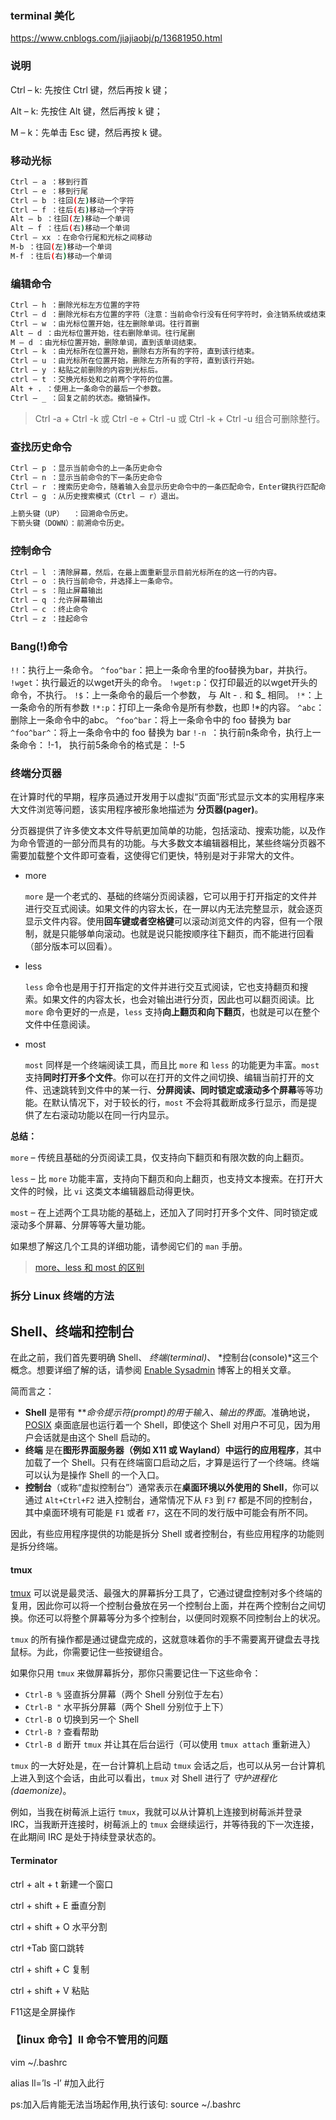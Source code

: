 ### terminal 美化
<https://www.cnblogs.com/jiajiaobj/p/13681950.html>

### 说明

Ctrl – k: 先按住 Ctrl 键，然后再按 k 键；

Alt – k: 先按住 Alt 键，然后再按 k 键；

M – k：先单击 Esc 键，然后再按 k 键。

### 移动光标

```bash
Ctrl – a ：移到行首
Ctrl – e ：移到行尾
Ctrl – b ：往回(左)移动一个字符
Ctrl – f ：往后(右)移动一个字符
Alt – b ：往回(左)移动一个单词
Alt – f ：往后(右)移动一个单词
Ctrl – xx ：在命令行尾和光标之间移动
M-b ：往回(左)移动一个单词
M-f ：往后(右)移动一个单词
```

### 编辑命令

```bash
Ctrl – h ：删除光标左方位置的字符
Ctrl – d ：删除光标右方位置的字符（注意：当前命令行没有任何字符时，会注销系统或结束终端）
Ctrl – w ：由光标位置开始，往左删除单词。往行首删
Alt – d ：由光标位置开始，往右删除单词。往行尾删
M – d ：由光标位置开始，删除单词，直到该单词结束。
Ctrl – k ：由光标所在位置开始，删除右方所有的字符，直到该行结束。
Ctrl – u ：由光标所在位置开始，删除左方所有的字符，直到该行开始。
Ctrl – y ：粘贴之前删除的内容到光标后。
ctrl – t ：交换光标处和之前两个字符的位置。
Alt + . ：使用上一条命令的最后一个参数。
Ctrl – _ ：回复之前的状态。撤销操作。
```

> Ctrl -a + Ctrl -k 或 Ctrl -e + Ctrl -u 或 Ctrl -k + Ctrl -u 组合可删除整行。

### 查找历史命令

```bash
Ctrl – p ：显示当前命令的上一条历史命令
Ctrl – n ：显示当前命令的下一条历史命令
Ctrl – r ：搜索历史命令，随着输入会显示历史命令中的一条匹配命令，Enter键执行匹配命令；ESC键在命令行显示而不执行匹配命令。
Ctrl – g ：从历史搜索模式（Ctrl – r）退出。

上箭头键（UP）  ：回溯命令历史。
下箭头键（DOWN）：前溯命令历史。
```

### 控制命令

```bash
Ctrl – l ：清除屏幕，然后，在最上面重新显示目前光标所在的这一行的内容。
Ctrl – o ：执行当前命令，并选择上一条命令。
Ctrl – s ：阻止屏幕输出
Ctrl – q ：允许屏幕输出
Ctrl – c ：终止命令
Ctrl – z ：挂起命令
```

### Bang(!)命令

`!!`：执行上一条命令。
`^foo^bar`：把上一条命令里的foo替换为bar，并执行。
`!wget`：执行最近的以wget开头的命令。
`!wget:p`：仅打印最近的以wget开头的命令，不执行。
`!$`：上一条命令的最后一个参数， 与 Alt - . 和 $_ 相同。
`!*`：上一条命令的所有参数
`!*:p`：打印上一条命令是所有参数，也即 !*的内容。
`^abc`：删除上一条命令中的abc。
`^foo^bar`：将上一条命令中的 foo 替换为 bar
`^foo^bar^`：将上一条命令中的 foo 替换为 bar
`!-n `：执行前n条命令，执行上一条命令： !-1， 执行前5条命令的格式是： !-5

### 终端分页器

在计算时代的早期，程序员通过开发用于以虚拟“页面”形式显示文本的实用程序来大文件浏览等问题，该实用程序被形象地描述为 **分页器(pager)**。

分页器提供了许多使文本文件导航更加简单的功能，包括滚动、搜索功能，以及作为命令管道的一部分而具有的功能。与大多数文本编辑器相比，某些终端分页器不需要加载整个文件即可查看，这使得它们更快，特别是对于非常大的文件。

- more

  `more` 是一个老式的、基础的终端分页阅读器，它可以用于打开指定的文件并进行交互式阅读。如果文件的内容太长，在一屏以内无法完整显示，就会逐页显示文件内容。使用**回车键或者空格键**可以滚动浏览文件的内容，但有一个限制，就是只能够单向滚动。也就是说只能按顺序往下翻页，而不能进行回看（部分版本可以回看）。

- less

  `less` 命令也是用于打开指定的文件并进行交互式阅读，它也支持翻页和搜索。如果文件的内容太长，也会对输出进行分页，因此也可以翻页阅读。比 `more` 命令更好的一点是，`less` 支持**向上翻页和向下翻页**，也就是可以在整个文件中任意阅读。

- most

  `most` 同样是一个终端阅读工具，而且比 `more` 和 `less` 的功能更为丰富。`most` 支持**同时打开多个文件**。你可以在打开的文件之间切换、编辑当前打开的文件、迅速跳转到文件中的某一行、**分屏阅读、同时锁定或滚动多个屏幕**等等功能。在默认情况下，对于较长的行，`most` 不会将其截断成多行显示，而是提供了左右滚动功能以在同一行内显示。

**总结：**

`more` – 传统且基础的分页阅读工具，仅支持向下翻页和有限次数的向上翻页。

`less` – 比 `more` 功能丰富，支持向下翻页和向上翻页，也支持文本搜索。在打开大文件的时候，比 `vi` 这类文本编辑器启动得更快。

`most` – 在上述两个工具功能的基础上，还加入了同时打开多个文件、同时锁定或滚动多个屏幕、分屏等等大量功能。

如果想了解这几个工具的详细功能，请参阅它们的 `man` 手册。

> [more、less 和 most 的区别](https://linux.cn/article-10253-1.html)

### 拆分 Linux 终端的方法

## Shell、终端和控制台

在此之前，我们首先要明确 Shell、 *终端(terminal)*、 *控制台(console)*这三个概念。想要详细了解的话，请参阅 [Enable Sysadmin](https://link.zhihu.com/?target=https%3A//www.redhat.com/sysadmin/terminals-shells-consoles) 博客上的相关文章。

简而言之：

- **Shell** 是带有 ***命令提示符(prompt)*的用于输入、输出的界面**。准确地说，[POSIX](https://link.zhihu.com/?target=https%3A//opensource.com/article/19/7/what-posix-richard-stallman-explains) 桌面底层也运行着一个 Shell，即使这个 Shell 对用户不可见，因为用户会话就是由这个 Shell 启动的。
- **终端** 是在**图形界面服务器（例如 X11 或 Wayland）中运行的应用程序**，其中加载了一个 Shell。只有在终端窗口启动之后，才算是运行了一个终端。终端可以认为是操作 Shell 的一个入口。
- **控制台**（或称“虚拟控制台”）通常表示在**桌面环境以外使用的 Shell**，你可以通过 `Alt+Ctrl+F2` 进入控制台，通常情况下从 `F3` 到 `F7` 都是不同的控制台，其中桌面环境有可能是 `F1` 或者 `F7`，这在不同的发行版中可能会有所不同。

因此，有些应用程序提供的功能是拆分 Shell 或者控制台，有些应用程序的功能则是拆分终端。

#### tmux

[tmux](https://link.zhihu.com/?target=https%3A//github.com/tmux/tmux) 可以说是最灵活、最强大的屏幕拆分工具了，它通过键盘控制对多个终端的复用，因此你可以将一个控制台叠放在另一个控制台上面，并在两个控制台之间切换。你还可以将整个屏幕等分为多个控制台，以便同时观察不同控制台上的状况。

`tmux` 的所有操作都是通过键盘完成的，这就意味着你的手不需要离开键盘去寻找鼠标。为此，你需要记住一些按键组合。

如果你只用 `tmux` 来做屏幕拆分，那你只需要记住一下这些命令：

- `Ctrl-B %` 竖直拆分屏幕（两个 Shell 分别位于左右）
- `Ctrl-B "` 水平拆分屏幕（两个 Shell 分别位于上下）
- `Ctrl-B O` 切换到另一个 Shell
- `Ctrl-B ?` 查看帮助
- `Ctrl-B d` 断开 `tmux` 并让其在后台运行（可以使用 `tmux attach` 重新进入）

`tmux` 的一大好处是，在一台计算机上启动 `tmux` 会话之后，也可以从另一台计算机上进入到这个会话，由此可以看出，`tmux` 对 Shell 进行了 *守护进程化(daemonize)*。

例如，当我在树莓派上运行 `tmux`，我就可以从计算机上连接到树莓派并登录 IRC，当我断开连接时，树莓派上的 `tmux` 会继续运行，并等待我的下一次连接，在此期间 IRC 是处于持续登录状态的。

#### Terminator

ctrl + alt + t  新建一个窗口

ctrl + shift + E  垂直分割

ctrl + shift +  O  水平分割

ctrl +Tab    窗口跳转

ctrl + shift + C  复制

ctrl + shift + V  粘贴

F11这是全屏操作

### 【linux 命令】ll 命令不管用的问题

vim ~/.bashrc

alias ll=’ls -l’ #加入此行

ps:加入后肯能无法当场起作用,执行该句:
source ~/.bashrc
